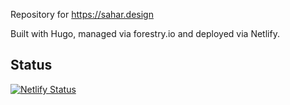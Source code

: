 Repository for https://sahar.design

Built with Hugo, managed via forestry.io and deployed via Netlify.

## Status

[![Netlify Status](https://api.netlify.com/api/v1/badges/bc2e698d-cf55-474a-bd11-ee0a8795fe79/deploy-status)](https://app.netlify.com/sites/shrdesign/deploys)
